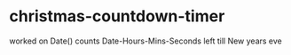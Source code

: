 # christmas-countdown-timer
worked on Date()
counts Date-Hours-Mins-Seconds left till New years eve
